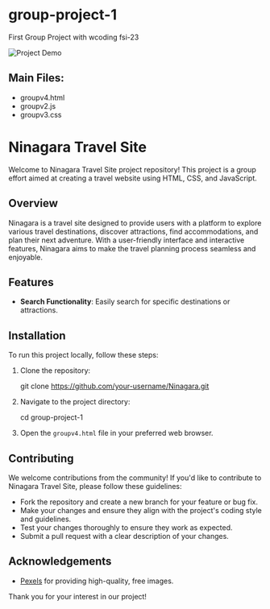 # group-project-1
First Group Project with wcoding fsi-23

![Project Demo](preview.gif)

## Main Files:

- groupv4.html
- groupv2.js
- groupv3.css


# Ninagara Travel Site

Welcome to Ninagara Travel Site project repository! This project is a group effort aimed at creating a travel website using HTML, CSS, and JavaScript.

## Overview

Ninagara is a travel site designed to provide users with a platform to explore various travel destinations, discover attractions, find accommodations, and plan their next adventure. With a user-friendly interface and interactive features, Ninagara aims to make the travel planning process seamless and enjoyable.

## Features

- **Search Functionality**: Easily search for specific destinations or attractions.

## Installation

To run this project locally, follow these steps:

1. Clone the repository:

   git clone https://github.com/your-username/Ninagara.git

3. Navigate to the project directory:

   cd group-project-1

5. Open the `groupv4.html` file in your preferred web browser.


## Contributing

We welcome contributions from the community! If you'd like to contribute to Ninagara Travel Site, please follow these guidelines:

- Fork the repository and create a new branch for your feature or bug fix.
- Make your changes and ensure they align with the project's coding style and guidelines.
- Test your changes thoroughly to ensure they work as expected.
- Submit a pull request with a clear description of your changes.

## Acknowledgements

- [Pexels](https://www.pexels.com/) for providing high-quality, free images.


Thank you for your interest in our project!
